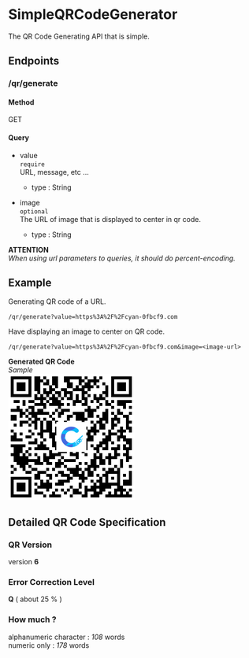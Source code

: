 # SimpleQRCodeGenerator
The QR Code Generating API that is simple.

## Endpoints
### /qr/generate

#### Method
GET

#### Query
* value  
`require`  
URL, message, etc ...  
    * type : String

* image  
`optional`  
The URL of image that is displayed to center in qr code.
    * type : String
    
**ATTENTION**  
*When using url parameters to queries, it should do percent-encoding.*
    
## Example
Generating QR code of a URL.  

```text
/qr/generate?value=https%3A%2F%2Fcyan-0fbcf9.com
```

Have displaying an image to center on QR code.
```text
/qr/generate?value=https%3A%2F%2Fcyan-0fbcf9.com&image=<image-url>
```

**Generated QR Code**  
*Sample*  
<img src="./src/main/resources/static/samples/generate.png" alt="sample" width=256 />

## Detailed QR Code Specification
### QR Version
version **6**

### Error Correction Level
**Q**  ( about 25 % )


### How much ?
alphanumeric character : *108* words  
numeric only : *178* words  
